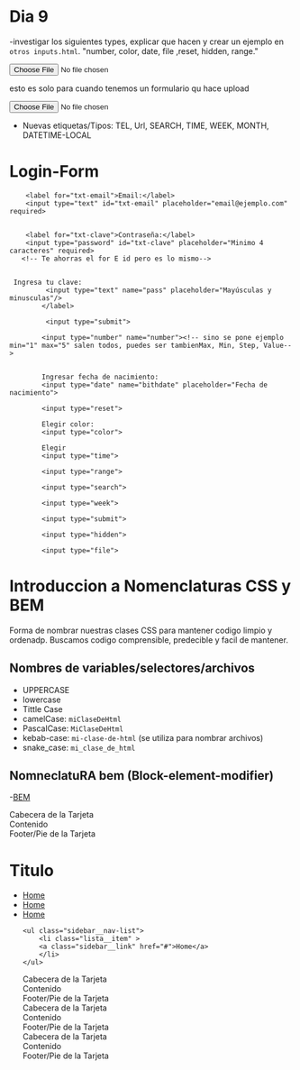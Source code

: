 # Dia 9

-investigar los siguientes types, explicar que hacen y crear un ejemplo en `otros inputs.html`.
 "number, color, date, file ,reset, hidden, range."
<form  method="POST" enctype="multipart/formdata">    
<input   type="file">

esto es solo para cuando tenemos un formulario qu hace upload 
<form method="POST" enctype="multipart/formdata">
    <input  type="file"> 
</form>

- Nuevas etiquetas/Tipos:
TEL, Url, SEARCH, TIME, WEEK, MONTH, DATETIME-LOCAL

 <h1>Login-Form</h1>
    <form action="#" method="GET">

        <label for="txt-email">Email:</label>
        <input type="text" id="txt-email" placeholder="email@ejemplo.com" required>


        <label for="txt-clave">Contraseña:</label>
        <input type="password" id="txt-clave" placeholder="Minimo 4 caracteres" required>    
       <!-- Te ahorras el for E id pero es lo mismo-->

    
     Ingresa tu clave:
             <input type="text" name="pass" placeholder="Mayúsculas y minusculas"/>
            </label>

             <input type="submit">

            <input type="number" name="number"><!-- sino se pone ejemplo min="1" max="5" salen todos, puedes ser tambienMax, Min, Step, Value-->


            Ingresar fecha de nacimiento:
            <input type="date" name="bithdate" placeholder="Fecha de nacimiento">

            <input type="reset">

            Elegir color:
            <input type="color">

            Elegir
            <input type="time">

            <input type="range">

            <input type="search">

            <input type="week">

            <input type="submit">

            <input type="hidden">

            <input type="file">


# Introduccion a Nomenclaturas CSS y BEM

Forma de nombrar nuestras clases CSS para mantener codigo limpio y ordenadp. Buscamos codigo comprensible, predecible y facil de mantener.

## Nombres de variables/selectores/archivos

- UPPERCASE
- lowercase
- Tittle Case
- camelCase: `miClaseDeHtml`
- PascalCase: `MiClaseDeHtml`
- kebab-case: `mi-clase-de-html` (se utiliza para nombrar archivos)
- snake_case: `mi_clase_de_html`

## NomneclatuRA bem (Block-element-modifier)

-[BEM](https://getbem.com/naming)


<style>
    .card {
        
    }
    .card_header{}
    .card_content{}
    .card_footer{}

    .form input{}
    .form__input{}

    
   
</style>




<div class="card">
    <div class="card_hearder">Cabecera de la Tarjeta</div>
    <div class="card_content">Contenido</div>
    <div class="card_footer">Footer/Pie de la Tarjeta</div>
</div>

<div class="sidebar">
    <h1 class="sidebar__tittle">Titulo</h1>
     <ul class="lista">
        <li class="lista__item" >
        <a class="lista__link" href="#">Home</a>
        </li>
        <li class="lista__item" >
        <a class="lista__link" href="#">Home</a>
        </li>
        <li class="lista__item" >
        <a class="lista__link" href="#">Home</a>
        </li>







        








    <ul class="sidebar__nav-list">
        <li class="lista__item" >
        <a class="sidebar__link" href="#">Home</a>
        </li>
    </ul>


<div class="card">
    <div class="card__hearder">Cabecera de la Tarjeta</div>
    <div class="card__content">Contenido</div>
    <div class="card__footer">Footer/Pie de la Tarjeta</div>
</div>

<div class="card--navidad">
    <div class="card__hearder">Cabecera de la Tarjeta</div>
    <div class="card__content">Contenido</div>
    <div class="card__footer">Footer/Pie de la Tarjeta</div>
</div>

<div class="card">
    <div class="card__hearder card__header--xmas">Cabecera de la Tarjeta</div>
    <div class="card__content">Contenido</div>
    <div class="card__footer">Footer/Pie de la Tarjeta</div>
</div>




  

     
               










